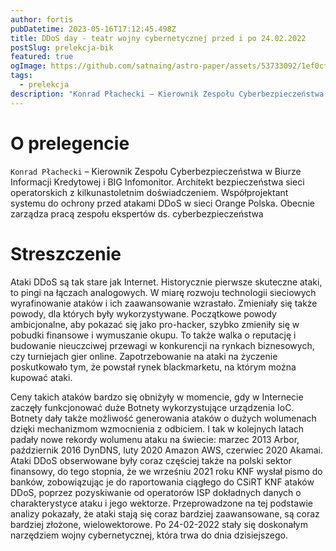 ```yaml
---
author: fortis
pubDatetime: 2023-05-16T17:12:45.498Z
title: DDoS day - teatr wojny cybernetycznej przed i po 24.02.2022
postSlug: prelekcja-bik
featured: true
ogImage: https://github.com/satnaing/astro-paper/assets/53733092/1ef0cf03-8137-4d67-ac81-84a032119e3a
tags:
  - prelekcja
description: "Konrad Płachecki – Kierownik Zespołu Cyberbezpieczeństwa w BIK - 24.05.2023, 18:15 - MS Teams"
---
```



#  O prelegencie

`Konrad Płachecki` – Kierownik Zespołu Cyberbezpieczeństwa w Biurze Informacji Kredytowej i BIG Infomonitor. Architekt bezpieczeństwa sieci operatorskich z kilkunastoletnim doświadczeniem. Współprojektant systemu do ochrony przed atakami DDoS w sieci Orange Polska. Obecnie zarządza pracą zespołu ekspertów ds. cyberbezpieczeństwa

# Streszczenie


Ataki DDoS są tak stare jak Internet. Historycznie pierwsze skuteczne ataki, to pingi na łączach analogowych. W miarę rozwoju technologii sieciowych wyrafinowanie ataków i ich zaawansowanie wzrastało. Zmieniały się także powody, dla których były wykorzystywane. Początkowe powody ambicjonalne, aby pokazać się jako pro-hacker, szybko zmieniły się w pobudki finansowe i wymuszanie okupu. To także walka o reputację i budowanie nieuczciwej przewagi w konkurencji na rynkach biznesowych, czy turniejach gier online. Zapotrzebowanie na ataki na życzenie poskutkowało tym, że powstał rynek blackmarketu, na którym można kupować ataki.

Ceny takich ataków bardzo się obniżyły w momencie, gdy w Internecie zaczęły funkcjonować duże Botnety wykorzystujące urządzenia IoC. Botnety dały także możliwość generowania ataków o dużych wolumenach dzięki mechanizmom wzmocnienia z odbiciem. I tak w kolejnych latach padały nowe rekordy wolumenu ataku na świecie: marzec 2013 Arbor, październik 2016 DynDNS, luty 2020 Amazon AWS, czerwiec 2020 Akamai. Ataki DDoS obserwowane były coraz częściej także na polski sektor finansowy, do tego stopnia, że we wrześniu 2021 roku KNF wysłał pismo do banków, zobowiązując je do raportowania ciągłego do CSiRT KNF ataków DDoS, poprzez pozyskiwanie od operatorów ISP dokładnych danych o charakterystyce ataku i jego wektorze. Przeprowadzone na tej podstawie analizy pokazały, że ataki stają się coraz bardziej zaawansowane, są coraz bardziej złożone, wielowektorowe. Po 24-02-2022 stały się doskonałym narzędziem wojny cybernetycznej, która trwa do dnia dzisiejszego.






